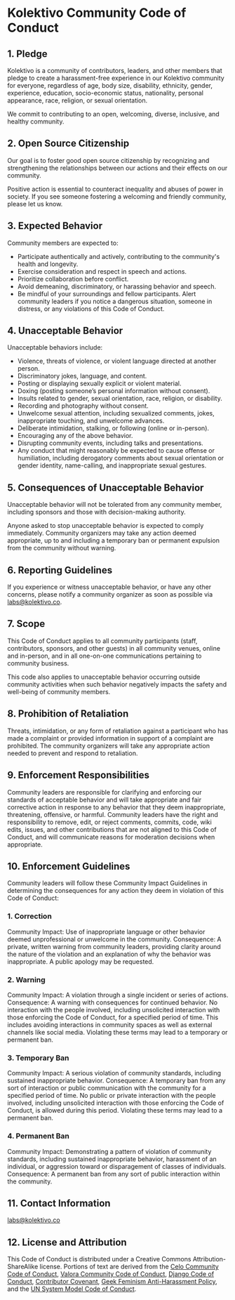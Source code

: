 # Kolektivo Community Code of Conduct

## 1. Pledge
Kolektivo is a community of contributors, leaders, and other members that pledge to create a harassment-free experience in our Kolektivo community for everyone, regardless of age, body size, disability, ethnicity, gender, experience, education, socio-economic status, nationality, personal appearance, race, religion, or sexual orientation.

We commit to contributing to an open, welcoming, diverse, inclusive, and healthy community.

## 2. Open Source Citizenship
Our goal is to foster good open source citizenship by recognizing and strengthening the relationships between our actions and their effects on our community.

Positive action is essential to counteract inequality and abuses of power in society. If you see someone fostering a welcoming and friendly community, please let us know.

## 3. Expected Behavior
Community members are expected to:

- Participate authentically and actively, contributing to the community's health and longevity.
- Exercise consideration and respect in speech and actions.
- Prioritize collaboration before conflict.
- Avoid demeaning, discriminatory, or harassing behavior and speech.
- Be mindful of your surroundings and fellow participants. Alert community leaders if you notice a dangerous situation, someone in distress, or any violations of this Code of Conduct.

## 4. Unacceptable Behavior
Unacceptable behaviors include:

- Violence, threats of violence, or violent language directed at another person.
- Discriminatory jokes, language, and content.
- Posting or displaying sexually explicit or violent material.
- Doxing (posting someone’s personal information without consent).
- Insults related to gender, sexual orientation, race, religion, or disability.
- Recording and photography without consent.
- Unwelcome sexual attention, including sexualized comments, jokes, inappropriate touching, and unwelcome advances.
- Deliberate intimidation, stalking, or following (online or in-person).
- Encouraging any of the above behavior.
- Disrupting community events, including talks and presentations.
- Any conduct that might reasonably be expected to cause offense or humiliation, including derogatory comments about sexual orientation or gender identity, name-calling, and inappropriate sexual gestures.

## 5. Consequences of Unacceptable Behavior
Unacceptable behavior will not be tolerated from any community member, including sponsors and those with decision-making authority. 

Anyone asked to stop unacceptable behavior is expected to comply immediately. Community organizers may take any action deemed appropriate, up to and including a temporary ban or permanent expulsion from the community without warning.

## 6. Reporting Guidelines
If you experience or witness unacceptable behavior, or have any other concerns, please notify a community organizer as soon as possible via labs@kolektivo.co.

## 7. Scope
This Code of Conduct applies to all community participants (staff, contributors, sponsors, and other guests) in all community venues, online and in-person, and in all one-on-one communications pertaining to community business.

This code also applies to unacceptable behavior occurring outside community activities when such behavior negatively impacts the safety and well-being of community members.

## 8. Prohibition of Retaliation
Threats, intimidation, or any form of retaliation against a participant who has made a complaint or provided information in support of a complaint are prohibited. The community organizers will take any appropriate action needed to prevent and respond to retaliation.

## 9. Enforcement Responsibilities
Community leaders are responsible for clarifying and enforcing our standards of acceptable behavior and will take appropriate and fair corrective action in response to any behavior that they deem inappropriate, threatening, offensive, or harmful. Community leaders have the right and responsibility to remove, edit, or reject comments, commits, code, wiki edits, issues, and other contributions that are not aligned to this Code of Conduct, and will communicate reasons for moderation decisions when appropriate.

## 10. Enforcement Guidelines
Community leaders will follow these Community Impact Guidelines in determining the consequences for any action they deem in violation of this Code of Conduct:

### 1. Correction
Community Impact: Use of inappropriate language or other behavior deemed unprofessional or unwelcome in the community.
Consequence: A private, written warning from community leaders, providing clarity around the nature of the violation and an explanation of why the behavior was inappropriate. A public apology may be requested.

### 2. Warning
Community Impact: A violation through a single incident or series of actions.
Consequence: A warning with consequences for continued behavior. No interaction with the people involved, including unsolicited interaction with those enforcing the Code of Conduct, for a specified period of time. This includes avoiding interactions in community spaces as well as external channels like social media. Violating these terms may lead to a temporary or permanent ban.

### 3. Temporary Ban
Community Impact: A serious violation of community standards, including sustained inappropriate behavior.
Consequence: A temporary ban from any sort of interaction or public communication with the community for a specified period of time. No public or private interaction with the people involved, including unsolicited interaction with those enforcing the Code of Conduct, is allowed during this period. Violating these terms may lead to a permanent ban.

### 4. Permanent Ban
Community Impact: Demonstrating a pattern of violation of community standards, including sustained inappropriate behavior, harassment of an individual, or aggression toward or disparagement of classes of individuals.
Consequence: A permanent ban from any sort of public interaction within the community.

## 11. Contact Information
labs@kolektivo.co

## 12. License and Attribution
This Code of Conduct is distributed under a Creative Commons Attribution-ShareAlike license. Portions of text are derived from the [Celo Community Code of Conduct](https://github.com/celo-org/website/blob/master/src/content/code-of-conduct.md), [Valora Community Code of Conduct](https://valora.xyz/code-of-conduct), [Django Code of Conduct](https://www.djangoproject.com/conduct/), [Contributor Covenant](https://www.contributor-covenant.org/version/2/1/code_of_conduct/), [Geek Feminism Anti-Harassment Policy](https://web.archive.org/web/20200330221339/https://geekfeminism.wikia.org/wiki/Conference_anti-harassment/Policy), and the [UN System Model Code of Conduct](https://www.un.org/en/content/codeofconduct/).
